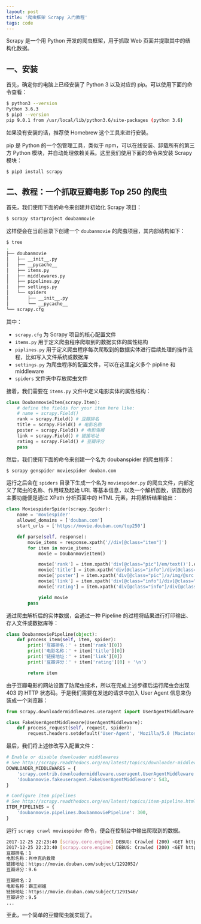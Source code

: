 ```yaml
---
layout: post
title: '爬虫框架 Scrapy 入门教程'
tags: code
---
```


Scrapy 是一个用 Python 开发的爬虫框架，用于抓取 Web 页面并提取其中的结构化数据。

## 一、安装

首先，确定你的电脑上已经安装了 Python 3 以及对应的 pip。可以使用下面的命令查看：

```sh
$ python3 --version
Python 3.6.3
$ pip3 --version
pip 9.0.1 from /usr/local/lib/python3.6/site-packages (python 3.6)
```

如果没有安装的话，推荐使 Homebrew 这个工具来进行安装。

pip 是 Python 的一个包管理工具，类似于 npm，可以在线安装、卸载所有的第三方 Python 模块，并自动处理依赖关系。这里我们使用下面的命令来安装 Scrapy 模块：

```sh
$ pip3 install scrapy
```

## 二、教程：一个抓取豆瓣电影 Top 250 的爬虫

首先，我们使用下面的命令来创建并初始化 Scrapy 项目：

```sh
$ scrapy startproject doubanmovie
```

这样便会在当前目录下创建一个 `doubanmovie` 的爬虫项目，其内部结构如下：

```sh
$ tree
.
├── doubanmovie
│   ├── __init__.py
│   ├── __pycache__
│   ├── items.py
│   ├── middlewares.py
│   ├── pipelines.py
│   ├── settings.py
│   └── spiders
│       ├── __init__.py
│       └── __pycache__
└── scrapy.cfg
```

其中：

* `scrapy.cfg` 为 Scrapy 项目的核心配置文件
* `items.py` 用于定义爬虫程序爬取到的数据实体的属性结构
* `piplines.py` 用于定义爬虫程序每次爬取到的数据实体进行后续处理的操作流程，比如写入文件系统或数据库
* `settings.py` 为爬虫程序的配置文件，可以在这里定义多个 pipline 和 middleware
* `spiders` 文件夹中存放爬虫文件

接着，我们需要在 `items.py` 文件中定义电影实体的属性结构：

```py
class DoubanmovieItem(scrapy.Item):
    # define the fields for your item here like:
    # name = scrapy.Field()
    rank = scrapy.Field() # 豆瓣排名
    title = scrapy.Field() # 电影名称
    poster = scrapy.Field() # 电影海报
    link = scrapy.Field() # 链接地址
    rating = scrapy.Field() # 豆瓣评分
    pass
```

然后，我们使用下面的命令来创建一个名为 doubanspider 的爬虫程序：

```sh
$ scrapy genspider moviespider douban.com
```

运行之后会在 `spiders` 目录下生成一个名为 `moviespider.py` 的爬虫文件，内部定义了爬虫的名称、作用域及起始 URL 等基本信息，以及一个解析函数，该函数的主要功能便是通过 XPath 分析页面中的 HTML 元素，并将解析结果输出：

```py
class MoviespiderSpider(scrapy.Spider):
    name = 'moviespider'
    allowed_domains = ['douban.com']
    start_urls = ['https://movie.douban.com/top250']

    def parse(self, response):
        movie_items = response.xpath('//div[@class="item"]')
        for item in movie_items:
            movie = DoubanmovieItem()

            movie['rank'] = item.xpath('div[@class="pic"]/em/text()').extract()
            movie['title'] = item.xpath('div[@class="info"]/div[@class="hd"]/a/span[@class="title"][1]/text()').extract()
            movie['poster'] = item.xpath('div[@class="pic"]/a/img/@src').extract()
            movie['link'] = item.xpath('div[@class="info"]/div[@class="hd"]/a/@href').extract()
            movie['rating'] = item.xpath('div[@class="info"]/div[@class="bd"]/div[@class="star"]/span[@class="rating_num"]/text()').extract()

            yield movie
        pass
```

通过爬虫解析后的实体数据，会通过一种 Pipeline 的过程将结果进行打印输出、存入文件或数据库等：

```py
class DoubanmoviePipeline(object):
    def process_item(self, item, spider):
        print('豆瓣排名：' + item['rank'][0])
        print('电影名称：' + item['title'][0])
        print('链接地址：' + item['link'][0])
        print('豆瓣评分：' + item['rating'][0] + '\n')

        return item
```

由于豆瓣电影的网站设置了防爬虫技术，所以在完成上述步骤后运行爬虫会出现 403 的 HTTP 状态码。于是我们需要在发送的请求中加入 User Agent 信息来伪装成一个浏览器：

```py
from scrapy.downloadermiddlewares.useragent import UserAgentMiddleware

class FakeUserAgentMiddleware(UserAgentMiddleware):
    def process_request(self, request, spider):
        request.headers.setdefault('User-Agent', 'Mozilla/5.0 (Macintosh; Intel Mac OS X 10_13_2) AppleWebKit/537.36 (KHTML, like Gecko) Chrome/63.0.3239.84 Safari/537.36')
```

最后，我们将上述修改写入配置文件：

```py
# Enable or disable downloader middlewares
# See http://scrapy.readthedocs.org/en/latest/topics/downloader-middleware.html
DOWNLOADER_MIDDLEWARES = {
    'scrapy.contrib.downloadermiddleware.useragent.UserAgentMiddleware': None,
    'doubanmovie.fakeuseragent.FakeUserAgentMiddleware': 543,
}

# Configure item pipelines
# See http://scrapy.readthedocs.org/en/latest/topics/item-pipeline.html
ITEM_PIPELINES = {
    'doubanmovie.pipelines.DoubanmoviePipeline': 300,
}
```

运行 `scrapy crawl moviespider` 命令，便会在控制台中输出爬取到的数据。

```sh
2017-12-25 22:23:40 [scrapy.core.engine] DEBUG: Crawled (200) <GET https://movie.douban.com/robots.txt> (referer: None)
2017-12-25 22:23:40 [scrapy.core.engine] DEBUG: Crawled (200) <GET https://movie.douban.com/top250> (referer: None)
豆瓣排名：1
电影名称：肖申克的救赎
链接地址：https://movie.douban.com/subject/1292052/
豆瓣评分：9.6

豆瓣排名：2
电影名称：霸王别姬
链接地址：https://movie.douban.com/subject/1291546/
豆瓣评分：9.5
...
```

至此，一个简单的豆瓣爬虫就实现了。
